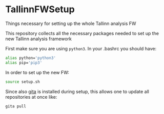 # TallinnFWSetup
Things necessary for setting up the whole Tallinn analysis FW

This repository collects all the necessary packages needed to set up the new Tallinn analysis framework

First make sure you are using `python3`. In your .bashrc you should have:

```bash
alias python='python3'
alias pip='pip3'
```


In order to set up the new FW:
```bash
source setup.sh
```


Since also [gita](https://github.com/nosarthur/gita) is installed during setup, this allows one to update all repositories at once like:

```bash
gita pull
```
